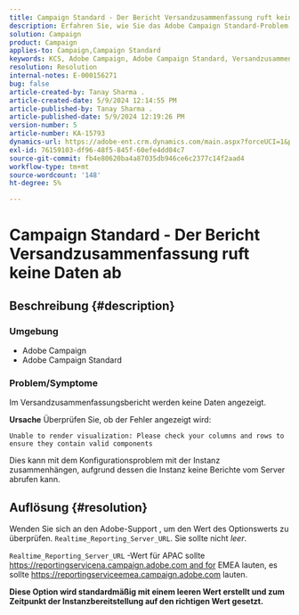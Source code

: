 ```yaml
---
title: Campaign Standard - Der Bericht Versandzusammenfassung ruft keine Daten ab
description: Erfahren Sie, wie Sie das Adobe Campaign Standard-Problem lösen können, bei dem keine Daten in den Versandzusammenfassungsbericht aufgenommen werden.
solution: Campaign
product: Campaign
applies-to: Campaign,Campaign Standard
keywords: KCS, Adobe Campaign, Adobe Campaign Standard, Versandzusammenfassungsbericht, ruft keine Daten ab, Fehlerbehebung, Echtzeitberichterstellung_Server_URL
resolution: Resolution
internal-notes: E-000156271
bug: false
article-created-by: Tanay Sharma .
article-created-date: 5/9/2024 12:14:55 PM
article-published-by: Tanay Sharma .
article-published-date: 5/9/2024 12:19:26 PM
version-number: 5
article-number: KA-15793
dynamics-url: https://adobe-ent.crm.dynamics.com/main.aspx?forceUCI=1&pagetype=entityrecord&etn=knowledgearticle&id=a7e082ba-fd0d-ef11-9f89-000d3a345e57
exl-id: 76159103-df96-48f5-845f-60efe4dd04c7
source-git-commit: fb4e80620ba4a87035db946ce6c2377c14f2aad4
workflow-type: tm+mt
source-wordcount: '148'
ht-degree: 5%

---
```


# Campaign Standard - Der Bericht Versandzusammenfassung ruft keine Daten ab

## Beschreibung {#description}


### Umgebung

- Adobe Campaign
- Adobe Campaign Standard


### Problem/Symptome

Im Versandzusammenfassungsbericht werden keine Daten angezeigt.

<b>Ursache</b>
Überprüfen Sie, ob der Fehler angezeigt wird:


```
Unable to render visualization: Please check your columns and rows to ensure they contain valid components
```


Dies kann mit dem Konfigurationsproblem mit der Instanz zusammenhängen, aufgrund dessen die Instanz keine Berichte vom Server abrufen kann.


## Auflösung {#resolution}


Wenden Sie sich an den Adobe-Support , um den Wert des Optionswerts zu überprüfen. `Realtime_Reporting_Server_URL`. Sie sollte nicht *leer*.

`Realtime_Reporting_Server_URL` -Wert für APAC sollte https://reportingservicena.campaign.adobe.com and for EMEA lauten, es sollte https://reportingserviceemea.campaign.adobe.com lauten.

<b>Diese Option wird standardmäßig mit einem leeren Wert erstellt und zum Zeitpunkt der Instanzbereitstellung auf den richtigen Wert gesetzt.</b>
